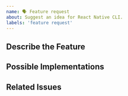 ```yaml
---
name: 🗣 Feature request
about: Suggest an idea for React Native CLI.
labels: 'feature request'
---
```


## Describe the Feature
<!-- Describe the requested Feature -->

## Possible Implementations
<!-- Describe how to implement the feature -->

## Related Issues
<!-- Link related issues here -->
